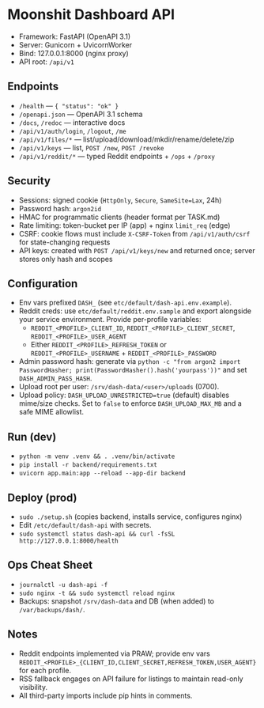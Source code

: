 # Moonshit Dashboard API

- Framework: FastAPI (OpenAPI 3.1)
- Server: Gunicorn + UvicornWorker
- Bind: 127.0.0.1:8000 (nginx proxy)
- API root: `/api/v1`

## Endpoints
- `/health` — `{ "status": "ok" }`
- `/openapi.json` — OpenAPI 3.1 schema
- `/docs`, `/redoc` — interactive docs
- `/api/v1/auth/login`, `/logout`, `/me`
- `/api/v1/files/*` — list/upload/download/mkdir/rename/delete/zip
- `/api/v1/keys` — list, `POST /new`, `POST /revoke`
- `/api/v1/reddit/*` — typed Reddit endpoints + `/ops` + `/proxy`

## Security
- Sessions: signed cookie (`HttpOnly`, `Secure`, `SameSite=Lax`, 24h)
- Password hash: `argon2id`
- HMAC for programmatic clients (header format per TASK.md)
- Rate limiting: token-bucket per IP (app) + nginx `limit_req` (edge)
- CSRF: cookie flows must include `X-CSRF-Token` from `/api/v1/auth/csrf` for state-changing requests
- API keys: created with `POST /api/v1/keys/new` and returned once; server stores only hash and scopes

## Configuration
- Env vars prefixed `DASH_` (see `etc/default/dash-api.env.example`).
- Reddit creds: use `etc/default/reddit.env.sample` and export alongside your service environment. Provide per-profile variables:
  - `REDDIT_<PROFILE>_CLIENT_ID`, `REDDIT_<PROFILE>_CLIENT_SECRET`, `REDDIT_<PROFILE>_USER_AGENT`
  - Either `REDDIT_<PROFILE>_REFRESH_TOKEN` or `REDDIT_<PROFILE>_USERNAME` + `REDDIT_<PROFILE>_PASSWORD`
- Admin password hash: generate via `python -c "from argon2 import PasswordHasher; print(PasswordHasher().hash('yourpass'))"` and set `DASH_ADMIN_PASS_HASH`.
- Upload root per user: `/srv/dash-data/<user>/uploads` (0700).
 - Upload policy: `DASH_UPLOAD_UNRESTRICTED=true` (default) disables mime/size checks. Set to `false` to enforce `DASH_UPLOAD_MAX_MB` and a safe MIME allowlist.

## Run (dev)
- `python -m venv .venv && . .venv/bin/activate`
- `pip install -r backend/requirements.txt`
- `uvicorn app.main:app --reload --app-dir backend`

## Deploy (prod)
- `sudo ./setup.sh` (copies backend, installs service, configures nginx)
- Edit `/etc/default/dash-api` with secrets.
- `sudo systemctl status dash-api && curl -fsSL http://127.0.0.1:8000/health`

## Ops Cheat Sheet
- `journalctl -u dash-api -f`
- `sudo nginx -t && sudo systemctl reload nginx`
- Backups: snapshot `/srv/dash-data` and DB (when added) to `/var/backups/dash/`.

## Notes
- Reddit endpoints implemented via PRAW; provide env vars `REDDIT_<PROFILE>_{CLIENT_ID,CLIENT_SECRET,REFRESH_TOKEN,USER_AGENT}` for each profile.
- RSS fallback engages on API failure for listings to maintain read-only visibility.
- All third-party imports include pip hints in comments.
